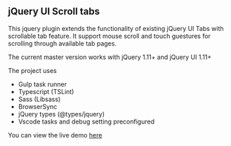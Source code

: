 ## jQuery UI Scroll tabs

This jquery plugin extends the functionality of existing jQuery UI Tabs with scrollable tab feature. It support mouse scroll and touch guestures for scrolling through available tab pages.

The current master version works with jQuery 1.11+ and jQuery UI 1.11+

The project uses
- Gulp task runner
- Typescript (TSLint)
- Sass (Libsass)
- BrowserSync
- jQuery types (@types/jquery)
- Vscode tasks and debug setting preconfigured

You can view the live demo [here](/jQuery-UI-ScrollTab/demo.html)
